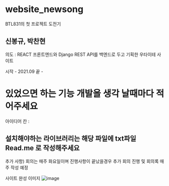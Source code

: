 # website_newsong

BTL831의 첫 프로젝트 도전기

신봉규, 박찬현
------

의도 : REACT 프론트엔드와 Django REST API를 백엔드로 두고 기획한 우타이테 사이트 

시작 - 2021.09 
끝 - 

있었으면 하는 기능 개발을 생각 날때마다 적어주세요
=========
아이디어 칸 :

설치해야하는 라이브러리는 해당 파일에 txt파일 Read.me 로 작성해주세요
------------
추가 사항)
  회의는 매주 화요일이며 진행사항이 끝났을경우 추가 회의 진행 및 회의록 매주 작성 예정
  
사이트 완성 이미지
![image](https://user-images.githubusercontent.com/81786969/152913388-8593cbff-9f15-413a-9fc9-30eaecbf297b.png)
